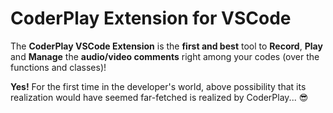 # CoderPlay Extension for VSCode
The **CoderPlay VSCode Extension** is the **first and best** tool to **Record**, **Play** and **Manage** the **audio/video comments** right among your codes (over the functions and classes)! 

**Yes!** For the first time in the developer's world, above possibility that its realization would have seemed far-fetched is realized by CoderPlay... 😎


